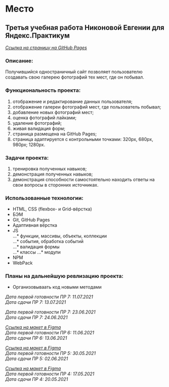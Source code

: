 # Место
  
## Третья учебная работа Никоновой Евгении для Яндекс.Практикум  
_[Ссылка на страницу на GitHub Pages](https://beagle-elgaeb.github.io/mesto/)_  
  
### Описание:  
Получившийся одностраничный сайт позволяет пользователю создавать свою галерею фотографий тех мест, где он побывал.  
  
### Функциональность проекта:  
1. отображение и редактирование данных пользователя;  
2. отображение галереи фотографий мест, где пользователь побывал;  
3. добавление новых фотографий мест;  
4. оценка фотографий лайками;  
5. удаление фотографий;  
6. живая валидация форм; 
7. страница размещена на GitHub Pages;  
8. страница адаптируется с контрольными точками: 320px, 680px, 980px; 1280px.  
  
### Задачи проекта:  
1. тренировка полученных навыков;  
2. демонстрация полученных навыков;  
3. демонстрация способности самостоятельно находить ответы на свои вопросы в сторонних источниках.  
  
### Использованные технологии:  
* HTML, CSS (flexbox- и Grid-вёрстка)  
* БЭМ  
* Git, GitHub Pages  
* Адаптивная вёрстка
* JS  
...* функции, массивы, объекты, коллекции  
...* события, обработка событий  
...* валидация формы  
...* классы
...* модули
* NPM  
* WebPack  

### Планы на дальнейшую ревлизацию проекта:  
* Организовываать код новыми методами  

_Дата первой готовности ПР 7: 11.07.2021_  
_Дата сдачи ПР 7: 13.07.2021_  

_Дата первой готовности ПР 7: 23.06.2021_  
_Дата сдачи ПР 7:  24.06.2021_  

_[Ссылка на макет в Figma](https://www.figma.com/file/bjyvbKKJN2naO0ucURl2Z0/JavaScript.-Sprint-6)_  
_Дата первой готовности ПР 6: 11.06.2021_  
_Дата сдачи ПР 6: 13.06.2021_  

_[Ссылка на макет в Figma](https://www.figma.com/file/bjyvbKKJN2naO0ucURl2Z0/JavaScript.-Sprint-5)_  
_Дата первой готовности ПР 5: 30.05.2021_  
_Дата сдачи ПР 5: 02.06.2021_  

_[Ссылка на макет в Figma](https://www.figma.com/file/bjyvbKKJN2naO0ucURl2Z0/JavaScript.-Sprint-4)_  
_Дата первой готовности ПР 4: 17.05.2021_  
_Дата сдачи ПР 4: 20.05.2021_  

